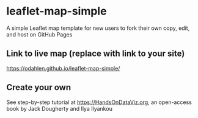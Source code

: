 # leaflet-map-simple
A simple Leaflet map template for new users to fork their own copy, edit, and host on GitHub Pages

## Link to live map (replace with link to your site)
https://odahlen.github.io/leaflet-map-simple/

## Create your own
See step-by-step tutorial at https://HandsOnDataViz.org, an open-access book by Jack Dougherty and Ilya Ilyankou
